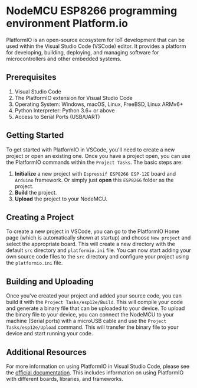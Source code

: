 # NodeMCU ESP8266 programming environment Platform.io

PlatformIO is an open-source ecosystem for IoT development that can be used within the Visual Studio Code (VSCode) editor. It provides a platform for developing, building, deploying, and managing software for microcontrollers and other embedded systems.

## Prerequisites

1. Visual Studio Code
2. The PlatformIO extension for Visual Studio Code
3. Operating System: Windows, macOS, Linux, FreeBSD, Linux ARMv6+
4. Python Interpreter: Python 3.6+ or above
5. Access to Serial Ports (USB/UART)

## Getting Started

To get started with PlatformIO in VSCode, you'll need to create a new project or open an existing one. Once you have a project open, you can use the PlatformIO commands within the `Project Tasks`. The basic steps are:
1. **Initialize** a new project with `Espressif ESP8266 ESP-12E` board and `Arduino` framework. Or simply just **open** this `ESP8266` folder as the project.
2. **Build** the project.
3. **Upload** the project to your NodeMCU.

## Creating a Project
To create a new project in VSCode, you can go to the PlatformIO Home page (which is automatically shown at startup) and choose `New project` and select the appropriate board. This will create a new directory with the default `src` directory and `platformio.ini` file. You can now start adding your own source code files to the `src` directory and configure your project using the `platformio.ini` file.

## Building and Uploading
Once you've created your project and added your source code, you can build it with the `Project Tasks/esp12e/Build`. This will compile your code and generate a binary file that can be uploaded to your device. To upload the binary file to your device, you can connect the NodeMCU to your machine (Serial ports) with a microUSB cable and use the `Project Tasks/esp12e/Upload` command. This will transfer the binary file to your device and start running your code.

## Additional Resources

For more information on using PlatformIO in Visual Studio Code, please see the [official documentation](https://docs.platformio.org/en/latest/ide/vscode.html). This includes information on using PlatformIO with different boards, libraries, and frameworks.
